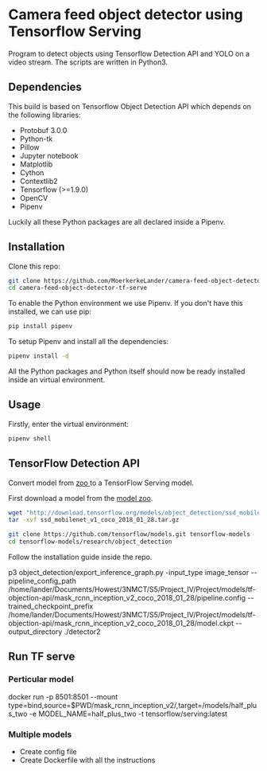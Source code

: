 # Camera feed object detector using Tensorflow Serving

Program to detect objects using Tensorflow Detection API and YOLO on a video stream. The scripts are written in Python3.

## Dependencies

This build is based on Tensorflow Object Detection API which depends on the following libraries:

*   Protobuf 3.0.0
*   Python-tk
*   Pillow
*   Jupyter notebook
*   Matplotlib
*   Cython
*   Contextlib2
*   Tensorflow (>=1.9.0)
*   OpenCV
*   Pipenv

Luckily all these Python packages are all declared inside a Pipenv.

## Installation

Clone this repo:

```bash
git clone https://github.com/MoerkerkeLander/camera-feed-object-detector-tf-serve.git
cd camera-feed-object-detector-tf-serve
```

To enable the Python environment we use Pipenv. If you don't have this installed, we can use pip:

```bash
pip install pipenv
```

To setup Pipenv and install all the dependencies:

```bash
pipenv install -d
```

All the Python packages and Python itself should now be ready installed inside an virtual environment.


## Usage

Firstly, enter the virtual environment:

```bash
pipenv shell
```


## TensorFlow Detection API

Convert model from [ zoo ](https://github.com/tensorflow/models/blob/master/research/object_detection/g3doc/detection_model_zoo.md) to a TensorFlow Serving model.

First download a model from the [model zoo](https://github.com/tensorflow/models/blob/master/research/object_detection/g3doc/detection_model_zoo.md).

```bash
wget "http://download.tensorflow.org/models/object_detection/ssd_mobilenet_v1_coco_2018_01_28.tar.gz"
tar -xvf ssd_mobilenet_v1_coco_2018_01_28.tar.gz
```

```bash
git clone https://github.com/tensorflow/models.git tensorflow-models
cd tensorflow-models/research/object_detection
```

Follow the installation guide inside the repo.

p3 object_detection/export_inference_graph.py -input_type image_tensor --pipeline_config_path /home/lander/Documents/Howest/3NMCT/S5/Project_IV/Project/models/tf-objection-api/mask_rcnn_inception_v2_coco_2018_01_28/pipeline.config --trained_checkpoint_prefix /home/lander/Documents/Howest/3NMCT/S5/Project_IV/Project/models/tf-objection-api/mask_rcnn_inception_v2_coco_2018_01_28/model.ckpt --output_directory ./detector2

## Run TF serve

### Perticular model

docker run -p 8501:8501 --mount type=bind,source=$PWD/mask_rcnn_inception_v2/,target=/models/half_plus_two -e MODEL_NAME=half_plus_two -t tensorflow/serving:latest

### Multiple models

- Create config file
- Create Dockerfile with all the instructions
